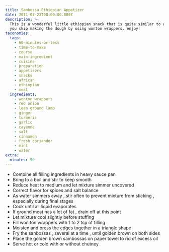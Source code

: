 ```yaml
---
title: Sambossa Ethiopian Appetizer
date: 2011-05-23T00:00:00.000Z
description: >-
  This is a wonderful little ethiopian snack that is quite similar to a samosa.
  you skip making the dough by using wonton wrappers. enjoy!
taxonomies:
  tags:
    - 60-minutes-or-less
    - time-to-make
    - course
    - main-ingredient
    - cuisine
    - preparation
    - appetizers
    - snacks
    - african
    - ethiopian
    - meat
  ingredients:
    - wonton wrappers
    - red onion
    - lean ground lamb
    - ginger
    - turmeric
    - garlic
    - cayenne
    - salt
    - cinnamon
    - fresh coriander
    - mint
    - water
extra:
  minutes: 50
---
```

 - Combine all filling ingredients in heavy sauce pan
 - Bring to a boil and stir to keep smooth
 - Reduce heat to medium and let mixture simmer uncovered
 - Correct flavor for spices and salt balance
 - As water simmers away , stir often to prevent mixture from sticking , especially during final stages
 - Cook until all liquid evaporates
 - If ground meat has a lot of fat , drain off at this point
 - Let mixture cool slightly before stuffing
 - Fill won ton wrappers with 1 to 2 tsp of filling
 - Moisten and press the edges together in a triangle shape
 - Fry the sanbossas , several at a time , until golden brown on both sides
 - Place the golden brown sambossas on paper towel to rid of excess oil
 - Serve hot or cold with or without chutney
